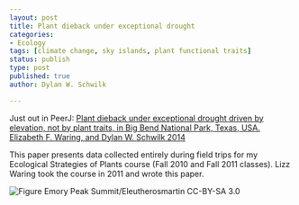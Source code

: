 ```yaml
---
layout: post
title: Plant dieback under exceptional drought
categories:
- Ecology
tags: [climate change, sky islands, plant functional traits]
status: publish
type: post
published: true
author: Dylan W. Schwilk

---
```

Just out in PeerJ: [Plant dieback under exceptional drought driven by elevation, not by plant traits, in Big Bend National Park, Texas, USA. Elizabeth F. Waring, and Dylan W. Schwilk 2014](https://peerj.com/articles/477/)

This paper presents data collected entirely during field trips for my Ecological Strategies of Plants course (Fall 2010 and Fall 2011 classes). Lizz Waring took the course in 2011 and wrote this paper.

![Figure](http://upload.wikimedia.org/wikipedia/commons/thumb/7/70/Emory_Peak_Summit.jpg/800px-Emory_Peak_Summit.jpg) Emory Peak Summit/Eleutherosmartin CC-BY-SA 3.0

